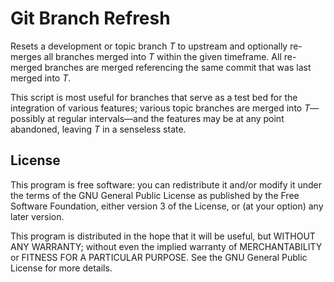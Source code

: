 # Git Branch Refresh
Resets a development or topic branch *T* to upstream and optionally
re-merges all branches merged into *T* within the given timeframe. All
re-merged branches are merged referencing the same commit that was last
merged into *T*.

This script is most useful for branches that serve as a test bed for the
integration of various features; various topic branches are merged into
*T*&mdash;possibly at regular intervals&mdash;and the features may be at any
point abandoned, leaving *T* in a senseless state.


## License
This program is free software: you can redistribute it and/or modify it under
the terms of the GNU General Public License as published by the Free Software
Foundation, either version 3 of the License, or (at your option) any later
version.

This program is distributed in the hope that it will be useful, but WITHOUT
ANY WARRANTY; without even the implied warranty of MERCHANTABILITY or
FITNESS FOR A PARTICULAR PURPOSE.  See the GNU General Public License for
more details.

